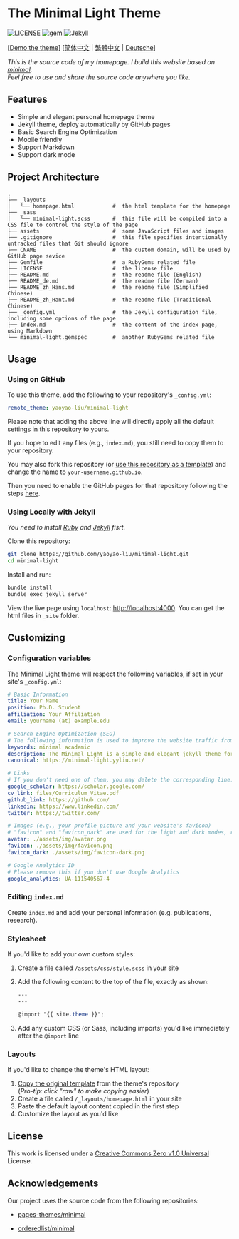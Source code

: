 # The Minimal Light Theme

[![LICENSE](https://img.shields.io/github/license/yaoyao-liu/minimal-light?logo=creative-commons&color=EF9421)](https://github.com/yaoyao-liu/minimal-light/blob/main/LICENSE)
[![gem](https://img.shields.io/gem/v/minimal-light?logo=rubygems&color=E9573F)](https://rubygems.org/gems/minimal-light)
[![Jekyll](https://img.shields.io/badge/jekyll-%3E%3D%203.5-orange.svg?logo=jekyll)](https://jekyllrb.com/)

\[[Demo the theme](https://minimal-light.yyliu.net/)\]  \[[简体中文](https://github.com/yaoyao-liu/minimal-light/blob/master/README_zh_Hans.md) | [繁體中文](https://github.com/yaoyao-liu/minimal-light/blob/master/README_zh_Hant.md) | [Deutsche](https://github.com/yaoyao-liu/minimal-light/blob/master/README_de.md)\]
 
*This is the source code of my homepage. I build this website based on [minimal](https://github.com/orderedlist/minimal).*
<br>
*Feel free to use and share the source code anywhere you like.*

## Features

- Simple and elegant personal homepage theme
- Jekyll theme, deploy automatically by GitHub pages
- Basic Search Engine Optimization
- Mobile friendly
- Support Markdown 
- Support dark mode

## Project Architecture

```
.
├── _layouts                  
|   └── homepage.html            #  the html template for the homepage 
├── _sass                     
|   └── minimal-light.scss       #  this file will be compiled into a CSS file to control the style of the page
├── assets                       #  some JavaScript files and images
├── .gitignore                   #  this file specifies intentionally untracked files that Git should ignore
├── CNAME                        #  the custom domain, will be used by GitHub page sevice
├── Gemfile                      #  a RubyGems related file
├── LICENSE                      #  the license file
├── README.md                    #  the readme file (English)
├── README_de.md                 #  the readme file (German)
├── README_zh_Hans.md            #  the readme file (Simplified Chinese)
├── README_zh_Hant.md            #  the readme file (Traditional Chinese)
├── _config.yml                  #  the Jekyll configuration file, including some options of the page  
├── index.md                     #  the content of the index page, using Markdown
└── minimal-light.gemspec        #  another RubyGems related file
```

## Usage

### Using on GitHub 

To use this theme, add the following to your repository's `_config.yml`:

```yaml
remote_theme: yaoyao-liu/minimal-light
```

Please note that adding the above line will directly apply all the default settings in this repository to yours.

If you hope to edit any files (e.g., `index.md`), you still need to copy them to your repository.

You may also fork this repository (or [use this repository as a template](https://docs.github.com/en/github/creating-cloning-and-archiving-repositories/creating-a-repository-from-a-template)) and change the name to `your-username.github.io`.

Then you need to enable the GitHub pages for that repository following the steps [here](https://docs.github.com/en/pages/getting-started-with-github-pages/creating-a-github-pages-site#creating-your-site).

### Using Locally with Jekyll

*You need to install [Ruby](https://www.ruby-lang.org/en/) and [Jekyll](https://jekyllrb.com/) fisrt.*

Clone this repository:

```bash
git clone https://github.com/yaoyao-liu/minimal-light.git
cd minimal-light
```
Install and run:

```bash
bundle install
bundle exec jekyll server
```
View the live page using `localhost`:
<http://localhost:4000>. You can get the html files in `_site` folder.

## Customizing

### Configuration variables

The Minimal Light theme will respect the following variables, if set in your site's `_config.yml`:

  ```yaml
# Basic Information 
title: Your Name
position: Ph.D. Student
affiliation: Your Affiliation
email: yourname (at) example.edu

# Search Engine Optimization (SEO)
# The following information is used to improve the website traffic from search engines, e.g., Google.
keywords: minimal academic
description: The Minimal Light is a simple and elegant jekyll theme for academic personal homepage.
canonical: https://minimal-light.yyliu.net/

# Links 
# If you don't need one of them, you may delete the corresponding line.
google_scholar: https://scholar.google.com/
cv_link: files/Curriculum_Vitae.pdf
github_link: https://github.com/
linkedin: https://www.linkedin.com/
twitter: https://twitter.com/

# Images (e.g., your profile picture and your website's favicon) 
# "favicon" and "favicon_dark" are used for the light and dark modes, respectively. 
avatar: ./assets/img/avatar.png
favicon: ./assets/img/favicon.png
favicon_dark: ./assets/img/favicon-dark.png

# Google Analytics ID
# Please remove this if you don't use Google Analytics
google_analytics: UA-111540567-4
  ```
### Editing `index.md`

Create `index.md` and add your personal information (e.g. publications, research).

### Stylesheet

If you'd like to add your own custom styles:

1. Create a file called `/assets/css/style.scss` in your site
2. Add the following content to the top of the file, exactly as shown:

    ```scss
    ---
    ---

    @import "{{ site.theme }}";
    ```
3. Add any custom CSS (or Sass, including imports) you'd like immediately after the `@import` line

### Layouts

If you'd like to change the theme's HTML layout:

1. [Copy the original template](https://github.com/yaoyao-liu/minimal-light/blob/master/_layouts/homepage.html) from the theme's repository<br />(*Pro-tip: click "raw" to make copying easier*)
2. Create a file called `/_layouts/homepage.html` in your site
3. Paste the default layout content copied in the first step
4. Customize the layout as you'd like

## License

This work is licensed under a [Creative Commons Zero v1.0 Universal](https://github.com/yaoyao-liu/minimal-light/blob/master/LICENSE) License.

## Acknowledgements

Our project uses the source code from the following repositories:

* [pages-themes/minimal](https://github.com/pages-themes/minimal)

* [orderedlist/minimal](https://github.com/orderedlist/minimal)
